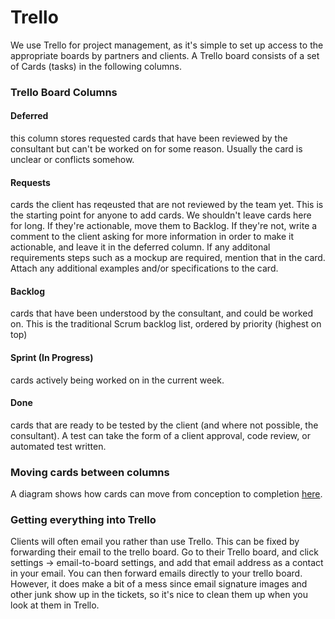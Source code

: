 # Trello

We use Trello for project management, as it's simple to set up access to the appropriate boards by partners and clients. A Trello board consists of a set of Cards (tasks) in the following columns.

### Trello Board Columns

#### Deferred
this column stores requested cards that have been reviewed by the consultant but can't be worked on for some reason. Usually  the card is unclear or conflicts somehow.

#### Requests
cards the client has reqeusted that are not reviewed by the team yet. This is the starting point for anyone to add cards. We shouldn't leave cards here for long. If they're actionable, move them to Backlog. If they're not, write a comment to the client asking for more information in order to make it actionable, and leave it in the deferred column. If any additonal requirements steps such as a mockup are required, mention that in the card. Attach any additional examples and/or specifications to the card.

#### Backlog
cards that have been understood by the consultant, and could be worked on. This is the traditional Scrum backlog list, ordered by priority (highest on top)

#### Sprint (In Progress)
cards actively being worked on in the current week.

#### Done
cards that are ready to be tested by the client (and where not possible, the consultant). A test can take the form of a client approval, code review, or automated test written.

### Moving cards between columns

A diagram shows how cards can move from conception to completion [here](https://docs.google.com/drawings/d/1UkPeGGzKYWkCsZpkwWB_UJ3JjWJcoT4t8qSU8A0tsy4/edit).

### Getting everything into Trello

Clients will often email you rather than use Trello. This can be fixed by forwarding their email to the trello board. Go to their Trello board, and click settings -> email-to-board settings, and add that email address as a contact in your email. You can then forward emails directly to your trello board. However, it does make a bit of a mess since email signature images and other junk show up in the tickets, so it's nice to clean them up when you look at them in Trello.
